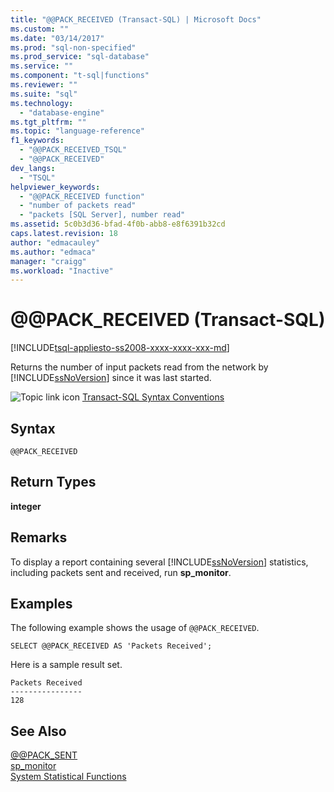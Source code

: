 ```yaml
---
title: "@@PACK_RECEIVED (Transact-SQL) | Microsoft Docs"
ms.custom: ""
ms.date: "03/14/2017"
ms.prod: "sql-non-specified"
ms.prod_service: "sql-database"
ms.service: ""
ms.component: "t-sql|functions"
ms.reviewer: ""
ms.suite: "sql"
ms.technology: 
  - "database-engine"
ms.tgt_pltfrm: ""
ms.topic: "language-reference"
f1_keywords: 
  - "@@PACK_RECEIVED_TSQL"
  - "@@PACK_RECEIVED"
dev_langs: 
  - "TSQL"
helpviewer_keywords: 
  - "@@PACK_RECEIVED function"
  - "number of packets read"
  - "packets [SQL Server], number read"
ms.assetid: 5c0b3d36-bfad-4f0b-abb8-e8f6391b32cd
caps.latest.revision: 18
author: "edmacauley"
ms.author: "edmaca"
manager: "craigg"
ms.workload: "Inactive"
---
```

# &#x40;&#x40;PACK_RECEIVED (Transact-SQL)
[!INCLUDE[tsql-appliesto-ss2008-xxxx-xxxx-xxx-md](../../includes/tsql-appliesto-ss2008-xxxx-xxxx-xxx-md.md)]

  Returns the number of input packets read from the network by [!INCLUDE[ssNoVersion](../../includes/ssnoversion-md.md)] since it was last started.  
  
 ![Topic link icon](../../database-engine/configure-windows/media/topic-link.gif "Topic link icon") [Transact-SQL Syntax Conventions](../../t-sql/language-elements/transact-sql-syntax-conventions-transact-sql.md)  
  
## Syntax  
  
```  
@@PACK_RECEIVED  
```  
  
## Return Types  
 **integer**  
  
## Remarks  
 To display a report containing several [!INCLUDE[ssNoVersion](../../includes/ssnoversion-md.md)] statistics, including packets sent and received, run **sp_monitor**.  
  
## Examples  
 The following example shows the usage of `@@PACK_RECEIVED`.  
  
```  
SELECT @@PACK_RECEIVED AS 'Packets Received';   
```  
  
 Here is a sample result set.  
  
```  
Packets Received  
----------------  
128  
```  
  
## See Also  
 [@@PACK_SENT](../../t-sql/functions/pack-sent-transact-sql.md)   
 [sp_monitor](../../relational-databases/system-stored-procedures/sp-monitor-transact-sql.md)   
 [System Statistical Functions](../../t-sql/functions/system-statistical-functions-transact-sql.md)  
  
  
